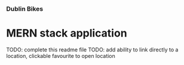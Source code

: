### Dublin Bikes
# MERN stack application

TODO: complete this readme file
TODO: add ability to link directly to a location, clickable favourite to open location